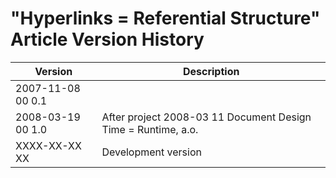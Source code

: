 ﻿"Hyperlinks = Referential Structure" Article Version History
============================================================

| Version            | Description                                                     |
|--------------------|-----------------------------------------------------------------|
| 2007-11-08 00  0.1 |                                                                 |
| 2008-03-19 00  1.0 | After project  2008-03 11  Document Design Time = Runtime, a.o. |
| XXXX-XX-XX XX      | Development version                                             |